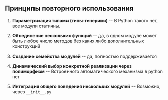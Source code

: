 ## Принципы повторного использования

1. **Параметризация типами (типы-генерики)** -- В Python такого нет, все модули статичны.

2. **Объединение нескольких функций** -- да, в одном модуле может быть любое число методов без каких либо дополнительных
   конструкций

3. **Создание семейства модулей**  -- да, полностью поддерживается

4. **Динамический выбор конкретной реализации через полиморфизм** -- Встроенного автоматического механизма в python нет

5. **Интеграция общего поведения нескольких модулей** -- Возможно, через `__init__.py`